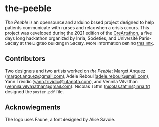 # the-peeble

*The Peeble* is an opensource and arduino based project designed to help patients communicate with nurses and relax when a crisis occurs. This project was developed during the 2021 edition of the [CreArtathon](https://creartathon.com/), a five days long hackathon organized by Inria, Societies, and Université Paris-Saclay at the Digiteo building in Saclay.
More information behind [this link](https://ex-situ.lri.fr/workshops/creartathon/workspace/group-six).

## Contributors

Two designers and two artists worked on *the Peeble*: Margot Anquez (<margot.anquez@gmail.com>), Adèle Reboul (<adele.reboul@gmail.com>), Yann Trividic (<yann.trividic@tutanota.com>), and Vennila Vilvathan (<vennila.vilvanathan@gmail.com>). Nicolas Taffin (<nicolas.taffin@inria.fr>) designed the `poster.pdf` file.

## Acknowlegments

The logo uses Faune, a font designed by Alice Savoie.



